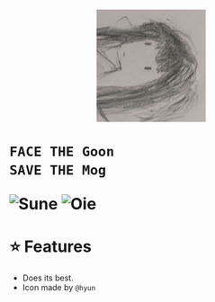 <h1>

<p align="center">
	<img src="Assets/Icon.png" alt="a drawing" height="200"> 
</p>

```
FACE THE Goon
SAVE THE Mog
```

![Sune](https://img.shields.io/badge/The_Capital-art_club-pink)
![Oie](https://img.shields.io/badge/Ⓚ_2025-All_Rites_Reversed-white)

</h1>

# ⭐ Features

-   Does its best.
-   Icon made by `@hyun`